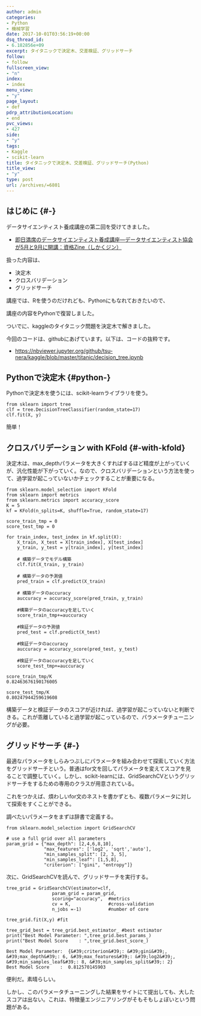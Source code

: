 ```yaml
---
author: admin
categories:
- Python
- 機械学習
date: 2017-10-01T03:56:19+00:00
dsq_thread_id:
- 6.182856e+09
excerpt: タイタニックで決定木、交差検証、グリッドサーチ
follow:
- follow
fullscreen_view:
- "n"
index:
- index
menu_view:
- "y"
page_layout:
- def
pdrp_attributionLocation:
- end
pvc_views:
- 427
side:
- "y"
tags:
- Kaggle
- scikit-learn
title: タイタニックで決定木、交差検証、グリッドサーチ(Python)
title_view:
- "y"
type: post
url: /archives/=6801
---
```


## はじめに {#-}

データサイエンティスト養成講座の第二回を受けてきました。

  * [即日満席のデータサイエンティスト養成講座―データサイエンティスト協会が5月と9月に開講：資格Zine（しかくジン）][1]

扱った内容は、

  * 決定木
  * クロスバリデーション
  * グリッドサーチ

講座では、Rを使うのだけれども、Pythonにもなれておきたいので、
  
講座の内容をPythonで復習しました。
  
ついでに、kaggleのタイタニック問題を決定木で解きました。

今回のコードは、githubにあげています。以下は、コードの抜粋です。

  * <https://nbviewer.jupyter.org/github/tsu-nera/kaggle/blob/master/titanic/decision_tree.ipynb>

## Pythonで決定木 {#python-}

Pythonで決定木を使うには、scikit-learnライブラリを使う。

<pre><code class="lang-python">from sklearn import tree
clf = tree.DecisionTreeClassifier(random_state=17)
clf.fit(X, y)
</code></pre>

簡単！

## クロスバリデーション with KFold {#-with-kfold}

決定木は、max_depthパラメータを大きくすればするほど精度が上がっていくが、汎化性能が下がっていく。なので、クロスバリデーションという方法を使って、過学習が起こっていないかチェックすることが重要になる。

<pre><code class="lang-python">from sklearn.model_selection import KFold
from sklearn import metrics
from sklearn.metrics import accuracy_score
K = 5
kf = KFold(n_splits=K, shuffle=True, random_state=17)

score_train_tmp = 0
score_test_tmp = 0

for train_index, test_index in kf.split(X):
    X_train, X_test = X[train_index], X[test_index]
    y_train, y_test = y[train_index], y[test_index]

    # 構築データでモデル構築
    clf.fit(X_train, y_train)

    # 構築データの予測値
    pred_train = clf.predict(X_train)

    # 構築データのaccuracy
    auccuracy = accuracy_score(pred_train, y_train)

    #構築データのaccuracyを足していく
    score_train_tmp+=auccuracy

    #検証データの予測値
    pred_test = clf.predict(X_test)

    #検証データのaccuracy
    auccuracy = accuracy_score(pred_test, y_test)

    #検証データのaccuracyを足していく
    score_test_tmp+=auccuracy
</code></pre>

    score_train_tmp/K
    0.82463676190176005
    
    score_test_tmp/K
    0.80247944259619608
    

構築データと検証データのスコアが近ければ、過学習が起こっていないと判断できる。これが乖離していると過学習が起こっているので、パラメータチューニングが必要。

## グリッドサーチ {#-}

最適なパラメータをしらみつぶしにパラメータを組み合わせて探索していく方法をグリッドサーチという。普通はfor文を回してパラメータを変えてスコアを見ることで調整していく。しかし、scikit-learnには、GridSearchCVというグリッドサーチをするための専用のクラスが用意されている。

これをつかえば、煩わしいfor文のネストを書かずとも、複数パラメータに対して探索をすくことができる。

調べたいパラメータをまずは辞書で定義する。

<pre><code class="lang-python">from sklearn.model_selection import GridSearchCV

# use a full grid over all parameters
param_grid = {"max_depth": [2,4,6,8,10],
              "max_features": [&#39;log2&#39;, &#39;sqrt&#39;,&#39;auto&#39;],
              "min_samples_split": [2, 3, 5],
              "min_samples_leaf": [1,5,8],
              "criterion": ["gini", "entropy"]}
</code></pre>

次に、GridSearchCVを読んで、グリッドサーチを実行する。

<pre><code class="lang-python">tree_grid = GridSearchCV(estimator=clf,
                 param_grid = param_grid,   
                 scoring="accuracy",  #metrics
                 cv = K,              #cross-validation
                 n_jobs =-1)          #number of core

tree_grid.fit(X,y) #fit

tree_grid_best = tree_grid.best_estimator_ #best estimator
print("Best Model Parameter: ",tree_grid.best_params_)
print("Best Model Score    : ",tree_grid.best_score_)
</code></pre>

    Best Model Parameter:  {&#39;criterion&#39;: &#39;gini&#39;, &#39;max_depth&#39;: 6, &#39;max_features&#39;: &#39;log2&#39;, &#39;min_samples_leaf&#39;: 8, &#39;min_samples_split&#39;: 2}
    Best Model Score    :  0.812570145903
    

便利だ。素晴らしい。

しかし、このパラメータチューニングした結果をサイトにて提出しても、大したスコアは出ない。これは、特徴量エンジニアリングがそもそもしょぼいという問題がある。

 [1]: https://shikakuzine.jp/article/detail/493